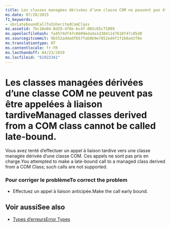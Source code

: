 ```yaml
---
title: Les classes managées dérivées d’une classe COM ne peuvent pas être appelées à liaison tardive
ms.date: 07/20/2015
f1_keywords:
- vbrLateboundCallToInheritedComClass
ms.assetid: 7bc16e84-8d29-4f8e-bc4f-002c65c71099
ms.openlocfilehash: fa4574df47c6609eda4a1d3841147618f47c85d0
ms.sourcegitcommit: 9b552addadfb57fab0b9e7852ed4f1f1b8a42f8e
ms.translationtype: HT
ms.contentlocale: fr-FR
ms.lasthandoff: 04/23/2019
ms.locfileid: "61922341"
---
```

# <a name="managed-classes-derived-from-a-com-class-cannot-be-called-late-bound"></a><span data-ttu-id="7a0cd-102">Les classes managées dérivées d’une classe COM ne peuvent pas être appelées à liaison tardive</span><span class="sxs-lookup"><span data-stu-id="7a0cd-102">Managed classes derived from a COM class cannot be called late-bound.</span></span>
<span data-ttu-id="7a0cd-103">Vous avez tenté d’effectuer un appel à liaison tardive vers une classe managée dérivée d’une classe COM. Ces appels ne sont pas pris en charge.</span><span class="sxs-lookup"><span data-stu-id="7a0cd-103">You attempted to make a late-bound call to a managed class derived from a COM Class; such calls are not supported.</span></span>  
  
### <a name="to-correct-the-problem"></a><span data-ttu-id="7a0cd-104">Pour corriger le problème</span><span class="sxs-lookup"><span data-stu-id="7a0cd-104">To correct the problem</span></span>  
  
- <span data-ttu-id="7a0cd-105">Effectuez un appel à liaison anticipée.</span><span class="sxs-lookup"><span data-stu-id="7a0cd-105">Make the call early bound.</span></span>  
  
## <a name="see-also"></a><span data-ttu-id="7a0cd-106">Voir aussi</span><span class="sxs-lookup"><span data-stu-id="7a0cd-106">See also</span></span>

- [<span data-ttu-id="7a0cd-107">Types d’erreurs</span><span class="sxs-lookup"><span data-stu-id="7a0cd-107">Error Types</span></span>](../../visual-basic/programming-guide/language-features/error-types.md)
